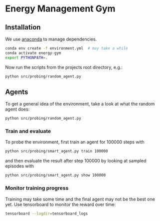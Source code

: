# Energy Management Gym

## Installation
We use [anaconda](https://www.anaconda.com/products/individual) to manage dependencies.
```bash
conda env create -f environment.yml  # may take a while
conda activate energy-gym
export PYTHONPATH=.
```

Now run the scripts from the projects root directory, e.g.:
```bash
python src/probing/random_agent.py
```


## Agents
To get a general idea of the environment, take a look at what the random agent does:
```bash
python src/probing/random_agent.py
```

### Train and evaluate
To probe the environment, first train an agent for 100000 steps with
```bash
python src/probing/smart_agent.py train 100000
```
and then evaluate the result after step 100000 by looking at sampled episodes with
```bash
python src/probing/smart_agent.py show 100000
```

### Monitor training progress
Training may take some time and the final agent may not be the best one yet.
Use tensorboard to monitor the reward over time:
```bash
tensorboard --logdir=tensorboard_logs
```
